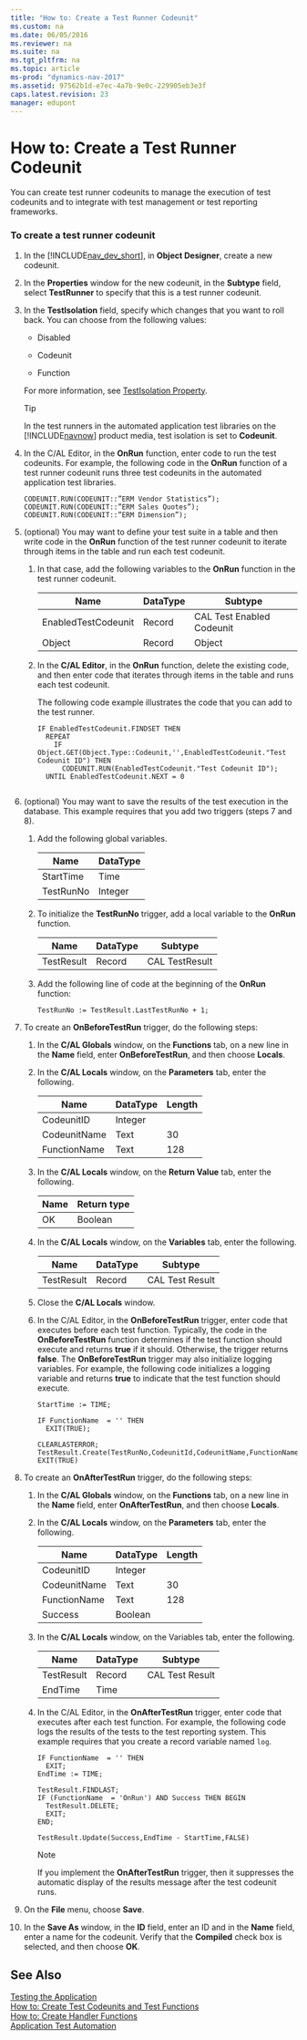 ```yaml
---
title: "How to: Create a Test Runner Codeunit"
ms.custom: na
ms.date: 06/05/2016
ms.reviewer: na
ms.suite: na
ms.tgt_pltfrm: na
ms.topic: article
ms-prod: "dynamics-nav-2017"
ms.assetid: 97562b1d-e7ec-4a7b-9e0c-229905eb3e3f
caps.latest.revision: 23
manager: edupont
---
```

# How to: Create a Test Runner Codeunit
You can create test runner codeunits to manage the execution of test codeunits and to integrate with test management or test reporting frameworks.  
  
### To create a test runner codeunit  
  
1.  In the [!INCLUDE[nav_dev_short](includes/nav_dev_short_md.md)], in **Object Designer**, create a new codeunit.  
  
2.  In the **Properties** window for the new codeunit, in the **Subtype** field, select **TestRunner** to specify that this is a test runner codeunit.  
  
3.  In the **TestIsolation** field, specify which changes that you want to roll back. You can choose from the following values:  
  
    -   Disabled  
  
    -   Codeunit  
  
    -   Function  
  
     For more information, see [TestIsolation Property](TestIsolation-Property.md).  
  
    > [!TIP]  
    >  In the test runners in the automated application test libraries on the [!INCLUDE[navnow](includes/navnow_md.md)] product media, test isolation is set to **Codeunit**.  
  
4.  In the C/AL Editor, in the **OnRun** function, enter code to run the test codeunits. For example, the following code in the **OnRun** function of a test runner codeunit runs three test codeunits in the automated application test libraries.  
  
    ```  
    CODEUNIT.RUN(CODEUNIT::”ERM Vendor Statistics”);   
    CODEUNIT.RUN(CODEUNIT::”ERM Sales Quotes”);   
    CODEUNIT.RUN(CODEUNIT::”ERM Dimension”);   
    ```  
  
5.  \(optional\) You may want to define your test suite in a table and then write code in the **OnRun** function of the test runner codeunit to iterate through items in the table and run each test codeunit.  
  
    1.  In that case, add the following variables to the **OnRun** function in the test runner codeunit.  
  
        |Name|DataType|Subtype|  
        |----------|--------------|-------------|  
        |EnabledTestCodeunit|Record|CAL Test Enabled Codeunit|  
        |Object|Record|Object|  
  
    2.  In the **C/AL Editor**, in the **OnRun** function, delete the existing code, and then enter code that iterates through items in the table and runs each test codeunit.  
  
         The following code example illustrates the code that you can add to the test runner.  
  
        ```  
        IF EnabledTestCodeunit.FINDSET THEN  
          REPEAT  
            IF Object.GET(Object.Type::Codeunit,'',EnabledTestCodeunit."Test Codeunit ID") THEN  
              CODEUNIT.RUN(EnabledTestCodeunit."Test Codeunit ID");  
          UNTIL EnabledTestCodeunit.NEXT = 0  
  
        ```  
  
6.  \(optional\) You may want to save the results of the test execution in the database. This example requires that you add two triggers \(steps 7 and 8\).  
  
    1.  Add the following global variables.  
  
        |Name|DataType|  
        |----------|--------------|  
        |StartTime|Time|  
        |TestRunNo|Integer|  
  
    2.  To initialize the **TestRunNo** trigger, add a local variable to the **OnRun** function.  
  
        |Name|DataType|Subtype|  
        |----------|--------------|-------------|  
        |TestResult|Record|CAL TestResult|  
  
    3.  Add the following line of code at the beginning of the **OnRun** function:  
  
        ```  
        TestRunNo := TestResult.LastTestRunNo + 1;  
        ```  
  
7.  To create an **OnBeforeTestRun** trigger, do the following steps:  
  
    1.  In the **C/AL Globals** window, on the **Functions** tab, on a new line in the **Name** field, enter **OnBeforeTestRun**, and then choose **Locals**.  
  
    2.  In the **C/AL Locals** window, on the **Parameters** tab, enter the following.  
  
        |Name|DataType|Length|  
        |----------|--------------|------------|  
        |CodeunitID|Integer||  
        |CodeunitName|Text|30|  
        |FunctionName|Text|128|  
  
    3.  In the **C/AL Locals** window, on the **Return Value** tab, enter the following.  
  
        |Name|Return type|  
        |----------|-----------------|  
        |OK|Boolean|  
  
    4.  In the **C/AL Locals** window, on the **Variables** tab, enter the following.  
  
        |Name|DataType|Subtype|  
        |----------|--------------|-------------|  
        |TestResult|Record|CAL Test Result|  
  
    5.  Close the **C/AL Locals** window.  
  
    6.  In the C/AL Editor, in the **OnBeforeTestRun** trigger, enter code that executes before each test function. Typically, the code in the **OnBeforeTestRun** function determines if the test function should execute and returns **true** if it should. Otherwise, the trigger returns **false**. The **OnBeforeTestRun** trigger may also initialize logging variables. For example, the following code initializes a logging variable and returns **true** to indicate that the test function should execute.  
  
        ```  
        StartTime := TIME;  
  
        IF FunctionName  = '' THEN  
          EXIT(TRUE);  
  
        CLEARLASTERROR;  
        TestResult.Create(TestRunNo,CodeunitId,CodeunitName,FunctionName);  
        EXIT(TRUE)  
        ```  
  
8.  To create an **OnAfterTestRun** trigger, do the following steps:  
  
    1.  In the **C/AL Globals** window, on the **Functions** tab, on a new line in the **Name** field, enter **OnAfterTestRun**, and then choose **Locals**.  
  
    2.  In the **C/AL Locals** window, on the **Parameters** tab, enter the following.  
  
        |Name|DataType|Length|  
        |----------|--------------|------------|  
        |CodeunitID|Integer||  
        |CodeunitName|Text|30|  
        |FunctionName|Text|128|  
        |Success|Boolean||  
  
    3.  In the **C/AL Locals** window, on the Variables tab, enter the following.  
  
        |Name|DataType|Subtype|  
        |----------|--------------|-------------|  
        |TestResult|Record|CAL Test Result|  
        |EndTime|Time||  
  
    4.  In the C/AL Editor, in the **OnAfterTestRun** trigger, enter code that executes after each test function. For example, the following code logs the results of the tests to the test reporting system. This example requires that you create a record variable named `log`.  
  
        ```  
        IF FunctionName  = '' THEN  
          EXIT;  
        EndTime := TIME;  
  
        TestResult.FINDLAST;  
        IF (FunctionName  = 'OnRun') AND Success THEN BEGIN  
          TestResult.DELETE;  
          EXIT;  
        END;  
  
        TestResult.Update(Success,EndTime - StartTime,FALSE)  
        ```  
  
        > [!NOTE]  
        >  If you implement the **OnAfterTestRun** trigger, then it suppresses the automatic display of the results message after the test codeunit runs.  
  
9. On the **File** menu, choose **Save**.  
  
10. In the **Save As** window, in the **ID** field, enter an ID and in the **Name** field, enter a name for the codeunit. Verify that the **Compiled** check box is selected, and then choose **OK**.  
  
## See Also  
 [Testing the Application](Testing-the-Application.md)   
 [How to: Create Test Codeunits and Test Functions](How-to--Create-Test-Codeunits-and-Test-Functions.md)   
 [How to: Create Handler Functions](How-to--Create-Handler-Functions.md)   
 [Application Test Automation](Application-Test-Automation.md)